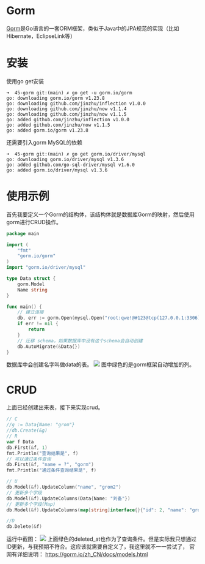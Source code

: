 # Gorm
[Gorm](https://gorm.io/zh_CN/)是Go语言的一套ORM框架，类似于Java中的JPA规范的实现（比如Hibernate，EclipseLink等）
# 安装
使用go get安装
```shell
➜  45-gorm git:(main) ✗ go get -u gorm.io/gorm
go: downloading gorm.io/gorm v1.23.8
go: downloading github.com/jinzhu/inflection v1.0.0
go: downloading github.com/jinzhu/now v1.1.4
go: downloading github.com/jinzhu/now v1.1.5
go: added github.com/jinzhu/inflection v1.0.0
go: added github.com/jinzhu/now v1.1.5
go: added gorm.io/gorm v1.23.8
```
还需要引入gorm MySQL的依赖
```shell
➜  45-gorm git:(main) ✗ go get gorm.io/driver/mysql
go: downloading gorm.io/driver/mysql v1.3.6
go: added github.com/go-sql-driver/mysql v1.6.0
go: added gorm.io/driver/mysql v1.3.6
```
# 使用示例
首先我要定义一个Gorm的结构体，该结构体就是数据库Gorm的映射，然后使用gorm进行CRUD操作。
```go
package main

import (
	"fmt"
	"gorm.io/gorm"
)
import "gorm.io/driver/mysql"

type Data struct {
	gorm.Model
	Name string
}

func main() {
	// 建立连接
	db, err := gorm.Open(mysql.Open("root:qwe!@#123@tcp(127.0.0.1:3306)/go-tutorial?charset=utf8mb4&charset=utf8&parseTime=true"), &gorm.Config{})
	if err != nil {
		return
	}
	// 迁移 schema，如果数据库中没有这个schema会自动创建
	db.AutoMigrate(&Data{})
}

```
数据库中会创建名字叫做data的表。
![](https://itlab1024-1256529903.cos.ap-beijing.myqcloud.com/202208221408304.png)
图中绿色的是gorm框架自动增加的列。
# CRUD
上面已经创建出来表，接下来实现crud。
```go
// C
//g := Data{Name: "grom"}
//db.Create(&g)
// R
var f Data
db.First(&f, 1)
fmt.Println("查询结果是", f)
// 可以通过条件查询
db.First(&f, "name = ?", "gorm")
fmt.Println("通过条件查询结果是", f)

// U
db.Model(&f).UpdateColumn("name", "grom2")
// 更新多个字段
db.Model(&f).UpdateColumns(Data{Name: "刘备"})
// 更新多个字段(Map)
db.Model(&f).UpdateColumns(map[string]interface{}{"id": 2, "name": "grom3"})

//D
db.Delete(&f)
```
运行中截图：
![](https://itlab1024-1256529903.cos.ap-beijing.myqcloud.com/202208221409150.png)
上面绿色的deleted_at也作为了查询条件。但是实际我只想通过ID更新，与我预期不符合。这应该就需要自定义了，我这里就不一一尝试了，
官网有详细说明： https://gorm.io/zh_CN/docs/models.html
